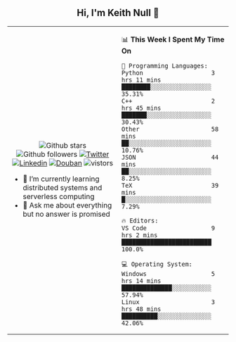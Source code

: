 <h2 align="center"> Hi, I'm Keith Null 👋 </h2>

<table>
    <tr>
        <td valign="center" width="50%">
            <p align="center">
              <img src="https://img.shields.io/github/stars/keithnull?style=social" alt="Github stars" />
              <img src="https://img.shields.io/github/followers/keithnull?style=social" alt="Github followers" />
              <a href="https://twitter.com/_keithnull"><img src="https://img.shields.io/badge/@__keithnull-1DA1F2?style=flat&logo=Twitter&logoColor=white" alt="Twitter"/></a>
              <a href="https://www.linkedin.com/in/wuzhengke/?locale=en_US"><img src="https://img.shields.io/badge/@wuzhengke-0073b1?style=flat&logo=LinkedIn&logoColor=white" alt="Linkedin" /></a>
              <a href="https://www.douban.com/people/keith1"><img src="https://img.shields.io/badge/@keith1-007722?style=flat&logo=Douban&logoColor=white" alt="Douban" /></a>
              <img src="https://visitor-badge.glitch.me/badge?page_id=keithnull" alt="vistors" />
            </p>
            <ul>
                <li>🌱 I’m currently learning distributed systems and serverless computing</li>
                <li>💬 Ask me about everything but no answer is promised</li>
            </ul>
        </td>
       <td valign="top" width="50%">
    
<!--START_SECTION:waka-->
📊 **This Week I Spent My Time On** 

```text
💬 Programming Languages: 
Python                   3 hrs 11 mins       ████████░░░░░░░░░░░░░░░░░   35.31% 
C++                      2 hrs 45 mins       ███████░░░░░░░░░░░░░░░░░░   30.43% 
Other                    58 mins             ██░░░░░░░░░░░░░░░░░░░░░░░   10.76% 
JSON                     44 mins             ██░░░░░░░░░░░░░░░░░░░░░░░   8.25% 
TeX                      39 mins             █░░░░░░░░░░░░░░░░░░░░░░░░   7.29%

🔥 Editors: 
VS Code                  9 hrs 2 mins        █████████████████████████   100.0%

💻 Operating System: 
Windows                  5 hrs 14 mins       ██████████████░░░░░░░░░░░   57.94% 
Linux                    3 hrs 48 mins       ██████████░░░░░░░░░░░░░░░   42.06%

```


<!--END_SECTION:waka-->
</td></tr>
</table>


